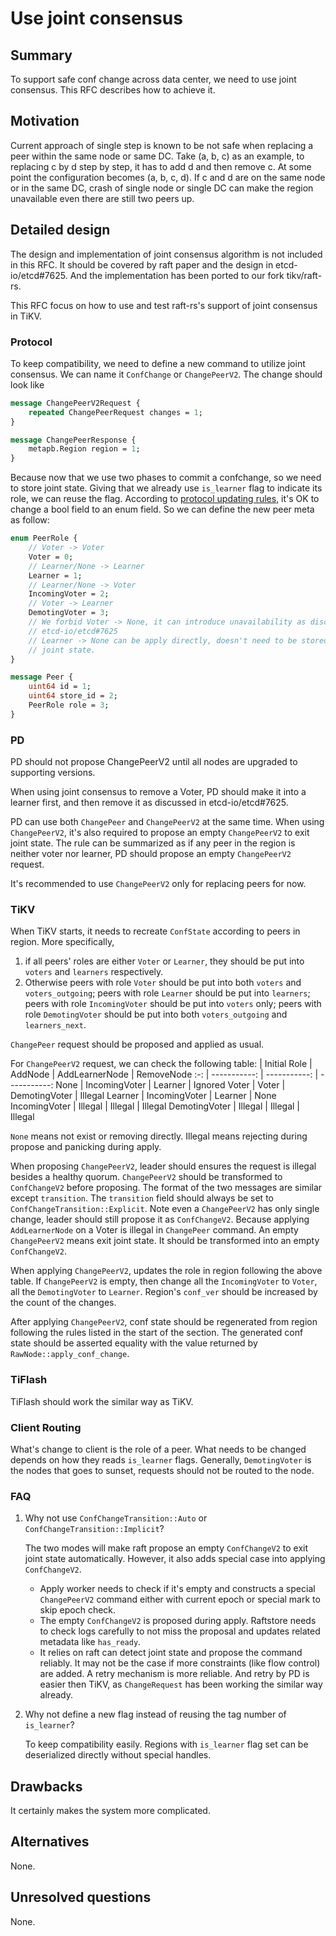 # Use joint consensus

## Summary

To support safe conf change across data center, we need to use joint consensus.
This RFC describes how to achieve it.

## Motivation

Current approach of single step is known to be not safe when replacing a peer
within the same node or same DC. Take (a, b, c) as an example, to replacing c
by d step by step, it has to add d and then remove c. At some point the
configuration becomes (a, b, c, d). If c and d are on the same node or in the
same DC, crash of single node or single DC can make the region unavailable even
there are still two peers up.

## Detailed design

The design and implementation of joint consensus algorithm is not included in
this RFC. It should be covered by raft paper and the design in
etcd-io/etcd#7625. And the implementation has been ported to our fork
tikv/raft-rs.

This RFC focus on how to use and test raft-rs's support of joint consensus in
TiKV.

### Protocol

To keep compatibility, we need to define a new command to utilize joint
consensus. We can name it `ConfChange` or `ChangePeerV2`. The change should
look like

```protobuf
message ChangePeerV2Request {
    repeated ChangePeerRequest changes = 1;
}

message ChangePeerResponse {
    metapb.Region region = 1;
}
```

Because now that we use two phases to commit a confchange, so we need to store
joint state. Giving that we already use `is_learner` flag to indicate its role,
we can reuse the flag. According to [protocol updating rules][1], it's OK to
change a bool field to an enum field. So we can define the new peer meta as
follow:

```protobuf
enum PeerRole {
    // Voter -> Voter
    Voter = 0;
    // Learner/None -> Learner
    Learner = 1;
    // Learner/None -> Voter
    IncomingVoter = 2;
    // Voter -> Learner
    DemotingVoter = 3;
    // We forbid Voter -> None, it can introduce unavailability as discussed in
    // etcd-io/etcd#7625
    // Learner -> None can be apply directly, doesn't need to be stored as
    // joint state.
}

message Peer {
    uint64 id = 1;
    uint64 store_id = 2;
    PeerRole role = 3;
}
```

### PD

PD should not propose ChangePeerV2 until all nodes are upgraded to supporting
versions.

When using joint consensus to remove a Voter, PD should make it into a learner
first, and then remove it as discussed in etcd-io/etcd#7625.

PD can use both `ChangePeer` and `ChangePeerV2` at the same time. When using
`ChangePeerV2`, it's also required to propose an empty `ChangePeerV2` to exit
joint state. The rule can be summarized as if any peer in the region is neither
voter nor learner, PD should propose an empty `ChangePeerV2` request.

It's recommended to use `ChangePeerV2` only for replacing peers for now.

### TiKV

When TiKV starts, it needs to recreate `ConfState` according to peers in
region. More specifically,

1. if all peers' roles are either `Voter` or `Learner`, they should be put into
    `voters` and `learners` respectively.
1. Otherwise peers with role `Voter` should be put into both `voters` and
    `voters_outgoing`; peers with role `Learner` should be put into `learners`;
    peers with role `IncomingVoter` should be put into `voters` only; peers
    with role `DemotingVoter` should be put into both `voters_outgoing` and
    `learners_next`.

`ChangePeer` request should be proposed and applied as usual.

For `ChangePeerV2` request, we can check the following table:
| Initial Role | AddNode | AddLearnerNode | RemoveNode
:-: | -----------: | -----------: | -----------:
None | IncomingVoter | Learner | Ignored
Voter | Voter | DemotingVoter | Illegal
Learner | IncomingVoter | Learner | None
IncomingVoter | Illegal | Illegal | Illegal
DemotingVoter | Illegal | Illegal | Illegal

`None` means not exist or removing directly. Illegal means rejecting during
propose and panicking during apply.

When proposing `ChangePeerV2`, leader should ensures the request is illegal
besides a healthy quorum. `ChangePeerV2` should be transformed to
`ConfChangeV2` before proposing. The format of the two messages are similar
except `transition`. The `transition` field should always be set to
`ConfChangeTransition::Explicit`. Note even a `ChangePeerV2` has only single
change, leader should still propose it as `ConfChangeV2`. Because applying
`AddLearnerNode` on a Voter is illegal in `ChangePeer` command. An empty
`ChangePeerV2` means exit joint state. It should be transformed into an empty
`ConfChangeV2`.

When applying `ChangePeerV2`, updates the role in region following the above
table. If `ChangePeerV2` is empty, then change all the `IncomingVoter` to
`Voter`, all the `DemotingVoter` to `Learner`. Region's `conf_ver` should be
increased by the count of the changes.

After applying `ChangePeerV2`, conf state should be regenerated from region
following the rules listed in the start of the section. The generated conf
state should be asserted equality with the value returned by
`RawNode::apply_conf_change`.

### TiFlash

TiFlash should work the similar way as TiKV.

### Client Routing

What's change to client is the role of a peer. What needs to be changed depends
 on how they reads `is_learner` flags. Generally, `DemotingVoter` is the nodes
 that goes to sunset, requests should not be routed to the node.

### FAQ

1. Why not use `ConfChangeTransition::Auto` or `ConfChangeTransition::Implicit`?

    The two modes will make raft propose an empty `ConfChangeV2` to exit joint
    state automatically.  However, it also adds special case into applying
    `ConfChangeV2`.

    - Apply worker needs to check if it's empty and constructs a special
        `ChangePeerV2` command either with current epoch or special mark to
        skip epoch check.
    - The empty `ConfChangeV2` is proposed during apply. Raftstore needs to
        check logs carefully to not miss the proposal and updates related
        metadata like `has_ready`.
    - It relies on raft can detect joint state and propose the command
        reliably. It may not be the case if more constraints (like flow
        control) are added. A retry mechanism is more reliable. And retry by PD
        is easier then TiKV, as `ChangeRequest` has been working the similar
        way already.

1. Why not define a new flag instead of reusing the tag number of `is_learner`?

    To keep compatibility easily. Regions with `is_learner` flag set can be
    deserialized directly without special handles.

## Drawbacks

It certainly makes the system more complicated.

## Alternatives

None.

## Unresolved questions

None.

[1]: https://developers.google.com/protocol-buffers/docs/proto3#updating